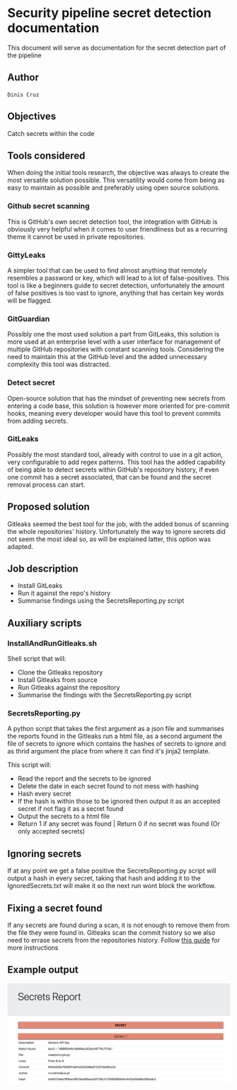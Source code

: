 # Security pipeline secret detection documentation
This document will serve as documentation for the secret detection part of the pipeline

## Author
	Dinis Cruz

## Objectives
Catch secrets within the code

## Tools considered
When doing the initial tools research, the objective was always to create the most versatile solution possible. This versatility would come from being as easy to maintain as possible and preferably using open source solutions.

### Github secret scanning
This is GitHub's own secret detection tool, the integration with GitHub is obviously very helpful when it comes to user friendliness but as a recurring theme it cannot be used in private repositories.

### GittyLeaks
A simpler tool that can be used to find almost anything that remotely resembles a password or key, which will lead to a lot of false-positives.
This tool is like a beginners guide to secret detection, unfortunately the amount of false positives is too vast to ignore, anything that has certain key words will be flagged.

### GitGuardian
Possibly one the most used solution a part from GitLeaks, this solution is more used at an enterprise level with a user interface for management of multiple GitHub repositories with constant scanning tools. Considering the need to maintain this at the GitHub level and the added unnecessary complexity this tool was distracted.

### Detect secret
Open-source solution that has the mindset of preventing new secrets from entering a code base, this solution is however more oriented for pre-commit hooks, meaning every developer would have this tool to prevent commits from adding secrets.

### GitLeaks
Possibly the most standard tool, already with control to use in a git action, very configurable to add regex patterns.
This tool has the added capability of being able to detect secrets within GitHub's repository history, if even one commit has a secret associated, that can be found and the secret removal process can start.

## Proposed solution
Gitleaks seemed the best tool for the job, with the added bonus of scanning the whole repositories' history. Unfortunately the way to ignore secrets did not seem the most ideal so, as will be explained latter, this option was adapted.

## Job description

- Install GitLeaks
- Run it against the repo's history
- Summarise findings using the SecretsReporting.py script

## Auxiliary scripts
### InstallAndRunGitleaks.sh
Shell script that will:

- Clone the Gitleaks repository 
- Install Gitleaks from source
- Run Gitleaks against the repository
- Summarise the findings with the SecretsReporting.py script

### SecretsReporting.py

A python script that takes the first argument as a json file and summarises the reports found in the Gitleaks run a html file, as a second argument the file of secrets to ignore which contains the hashes of secrets to ignore and as thrid argument the place from where it can find it's jinja2 template.

This script will:

- Read the report and the secrets to be ignored
- Delete the date in each secret found to not mess with hashing
- Hash every secret
- If the hash is within those to be ignored then output it as an accepted secret if not flag it as a secret found
- Output the secrets to a html file
- Return 1 if any secret was found | Return 0 if no secret was found (Or only accepted secrets)

## Ignoring secrets
If at any point we get a false positive the SecretsReporting.py script will output a hash in every secret, taking that hash and adding it to the IgnoredSecrets.txt will make it so the next run wont block the workflow.

## Fixing a secret found

If any secrets are found during a scan, it is not enough to remove them from the file they were found in. Gitleaks scan the commit history so we also need to errase secrets from the repositories history. Follow [this guide](Fix.md) for more instructions

## Example output

![Gitleaks output](assets/GitleaksOutput.png)



